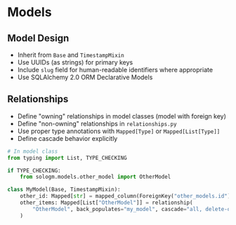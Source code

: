 # Models

## Model Design
- Inherit from `Base` and `TimestampMixin`
- Use UUIDs (as strings) for primary keys
- Include `slug` field for human-readable identifiers where appropriate
- Use SQLAlchemy 2.0 ORM Declarative Models

## Relationships
- Define "owning" relationships in model classes (model with foreign key)
- Define "non-owning" relationships in `relationships.py`
- Use proper type annotations with `Mapped[Type]` or `Mapped[List[Type]]`
- Define cascade behavior explicitly

```python
# In model class
from typing import List, TYPE_CHECKING

if TYPE_CHECKING:
    from sologm.models.other_model import OtherModel

class MyModel(Base, TimestampMixin):
    other_id: Mapped[str] = mapped_column(ForeignKey("other_models.id"))
    other_items: Mapped[List["OtherModel"]] = relationship(
        "OtherModel", back_populates="my_model", cascade="all, delete-orphan"
    )
```
